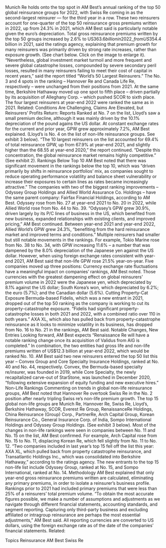 Munich Re holds onto the top spot in AM Best’s annual ranking of the top 50 global reinsurance groups for 2022, with Swiss Re coming in as the second-largest reinsurer — for the third year in a row.
These two reinsurers account for one-quarter of the top 50 reinsurance gross premiums written in 2022, up from 24.3% in 2021, which AM Best said is particularly notable given the euro’s depreciation.
Total gross reinsurance premiums written by the top 50 groups increased by 2.6% to US$363.6 billion in 2022, from US$354.4 billion in 2021, said the ratings agency, explaining that premium growth for many reinsurers was primarily driven by strong rate increases, rather than exposure growth. (See chart below. Click on the image to enlarge it).
“Nevertheless, global investment market turmoil and more frequent and severe global catastrophe losses, compounded by severe secondary peril losses, resulted in many reinsurers failing to meet their cost of capital in recent years,” said the report titled “World’s 50 Largest Reinsurers.”
The No. 3 and 4 spots in the ranking – Hannover Re and Canada Life Re, respectively – were unchanged from their positions from 2021. At the same time, Berkshire Hathaway moved up one spot to fifth place – driven partially by its acquisition of Alleghany Corp. – which pushed SCOR to sixth place. The four largest reinsurers at year-end 2022 were ranked the same as in 2021.
Related: Conditions Are Challenging, Claims Are Elevated, but Reinsurers’ Profits Return: Reports
Ranked at No. 7 on the list, Lloyd’s saw a small premium decline, although it was mainly driven by the 10.1% depreciation of the pound agains the US dollar. At constant exchange rates for the current and prior year, GPW grew approximately 7.2%, AM Best explained. (Lloyd’s is No. 4 on the list of non-life reinsurance groups. See exhibit 3 below).
“The 10 largest reinsurers on the list accounted for 69.4% of total reinsurance GPW, up from 67.9% at year-end 2021, and slightly higher than the 68.55 at year-end 2020,” the report continued. “Despite this concentration, the global reinsurance market remains highly competitive.” (See exhibit 2).
Rankings Below Top 10
AM Best noted that there was significant movement in the rankings below the top 10, which was “driven primarily by shifts in reinsurance portfolios’ mix, as companies sought to reduce operating performance volatility and balance sheet vulnerability or increase their exposures to certain lines as rates became increasingly attractive.”
The companies with two of the biggest ranking improvements – Odyssey Group Holdings and Allied World Assurance Co. Holdings – have the same parent company: Fairfax Financial Holdings, according to AM Best. Odyssey rose from No. 27 at year-end 2021 to No. 20 in 2022, while Allied World rose from No. 44 to No. 39.
“Odyssey’s GPW grew 30.9%, driven largely by its P/C lines of business in the US, which benefited from new business, expanded relationships with existing clients, and improved pricing,” AM Best continued. Between year-end 2021 and year-end 2022, Allied World’s GPW grew 24.3%, “benefiting from the hard reinsurance market and improved terms and conditions.”
Multiple reinsurers had smaller but still notable movements in the rankings. For example, Tokio Marine rose from No. 38 to No. 34, with GPW increasing 11.6% – a number that was dampened by the 8.0% depreciation of the Japanese yen against the US dollar. However, when using foreign exchange rates consistent with year-end 2021, AM Best said that non-life GPW rose 21.5% year-on-year.
Five companies moved up three positions:
Currency exchange rate fluctuations have a meaningful impact on companies’ rankings, AM Best noted. Those currencies with the greatest dampening effect on global reinsurers’ premium volume in 2022 were the Japanese yen, which depreciated by 8.1% against the US dollar; South Korea’s won, which depreciated by 6.2%; the euro (5.7%); and the Canadian dollar (5.6%).
Cutting Property-Cat Exposure
Bermuda-based Fidelis, which was a new entrant in 2021, dropped out of the top 50 ranking as the company is working to cut its property-catastrophe exposure. “Fidelis had significant property-catastrophe losses in both 2021 and 2022, with a combined ratio over 110 in both years.”
AXA XL, which also has pulled back from property-catastrophe reinsurance as it looks to minimize volatility in its business, has dropped from No. 16 to No. 21 in the rankings, AM Best said.
Notable Changes, New Entries
Looking forward, AM Best expects “Renaissance Re will have a notable ranking change once its acquisition of Validus from AIG is completed.” In combination, the two entities had gross life and non-life premiums written of US$12.3 billion at year-end 2022, which would be ranked No. 10.
AM Best said two new reinsurers entered the top 50 list this year – Convex Group and Core Specialty Insurance Holdings, ranked at No. 40 and No. 44, respectively.
Convex, the Bermuda-based specialty re/insurer, was founded in 2019, while Core Specialty, the newly recapitalized carve-out of StarStone, was launched in December 2020, “following extensive expansion of equity funding and new executive hires.”
Non-Life Rankings
Commenting on trends in global non-life reinsurance groups, AM Best noted that Hannover Re overtook Swiss Re in the No. 2 position after nearly tripling Swiss re’s non-life premium growth.
The top 15 global non-life groups are Munich Re, Hannover Re, Swiss Re, Lloyd’s, Berkshire Hathaway, SCOR, Everest Re Group, RenaissanceRe Holdings, China Reinsurance (Group) Corp., PartnerRe, Arch Capital Group, Korean Reinsurance Co., General Insurance Corp. of India, Sompo International Holdings and Odyssey Group Holdings. (See exhibit 3 below).
Most of the changes in non-life rankings were seen in companies between No. 11 and No. 15 on the list, AM Best confirmed. For example, Arch Capital rose from No. 15 to No. 11, displacing Korean Re, which fell slightly from No. 11 to No. 12.
“Two companies included in last year’s top 15 fell off the list this year: AXA XL, which pulled back from property catastrophe reinsurance, and Transatlantic Holdings Inc., which was consolidated into Berkshire Hathaway,” according to the ratings agency.
The new entrants to the top 15 non-life list include Odyssey Group, ranked at No. 15, and Sompo International, ranked at No. 14.
Methodology
AM Best explained that only year-end gross reinsurance premiums written are calculated, eliminating any primary premiums, in order to isolate a reinsurer’s business profile. Rankings prior to 2021 had included primary premiums that were less than 25% of a reinsurers’ total premium volume.
“To obtain the most accurate figures possible, we make a number of assumptions and adjustments as we navigate through different financial statements, accounting standards, and segment reporting. Capturing only third-party business and excluding affiliated or intragroup reinsurance are perhaps the most essential adjustments,” AM Best said.
All reporting currencies are converted to US dollars, using the foreign exchange rate as of the date of the companies’ financial statements.
Related:

Topics
Reinsurance
AM Best
Swiss Re
